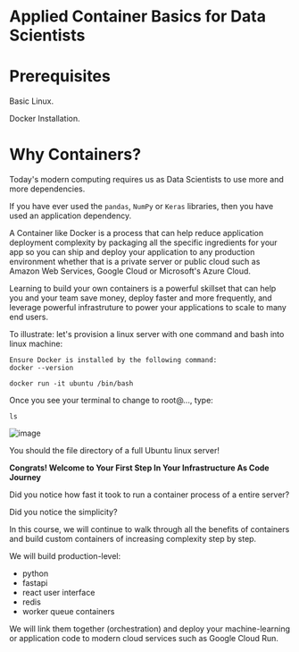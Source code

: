 # Applied Container Basics for Data Scientists 

# Prerequisites

Basic Linux.

Docker Installation.

# Why Containers?

Today's modern computing requires us as Data Scientists to use more and more dependencies. 

If you have ever used the `pandas`, `NumPy` or `Keras` libraries, then you have used an application dependency. 

A Container like Docker is a process that can help reduce application deployment complexity by packaging all the specific ingredients for your app so you can ship and deploy your application to any production environment whether that is a private server or public cloud such as Amazon Web Services, Google Cloud or Microsoft's Azure Cloud.

Learning to build your own containers is a powerful skillset that can help you and your team save money, deploy faster and more frequently, and leverage powerful infrastruture to power your applications to scale to many end users.

To illustrate: let's provision a linux server with one command and bash into linux machine:

```
Ensure Docker is installed by the following command:
docker --version
```

```
docker run -it ubuntu /bin/bash
```

Once you see your terminal to change to root@..., type: 

```
ls
```

![image](https://user-images.githubusercontent.com/4943759/149857696-32a773c5-19ba-4df0-a4b3-773e6710ea87.png)


You should the file directory of a full Ubuntu linux server! 

**Congrats! Welcome to Your First Step In Your Infrastructure As Code Journey**

Did you notice how fast it took to run a container process of a entire server? 

Did you notice the simplicity?

In this course, we will continue to walk through all the benefits of containers and build custom containers of increasing complexity step by step.

We will build production-level: 

- python
- fastapi
- react user interface
- redis
- worker queue containers

We will link them together (orchestration) and deploy your machine-learning or application code to modern cloud services such as Google Cloud Run.


